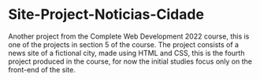 # Site-Project-Noticias-Cidade
Another project from the Complete Web Development 2022 course, this is one of the projects in section 5 of the course. The project consists of a news site of a fictional city, made using HTML and CSS, this is the fourth project produced in the course, for now the initial studies focus only on the front-end of the site.
